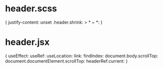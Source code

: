 # header.scss
{
    justify-content: unset
    .header.shrink: 
    > * ~ *:
}

# header.jsx
{
    useEffect:
    useRef:
    useLocation:
    link:
    findIndex:
    document.body.scrollTop:
    document.documentElement.scrollTop:
    headerRef.current:
}